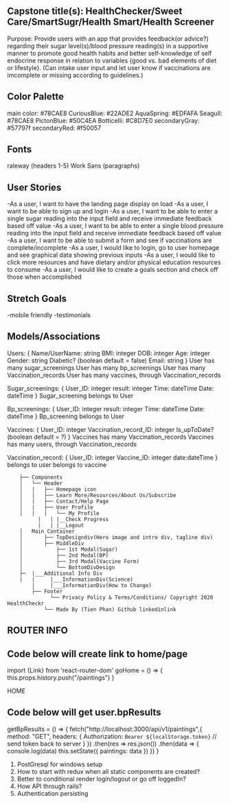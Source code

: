 ## Capstone title(s): HealthChecker/Sweet Care/SmartSugr/Health Smart/Health Screener

Purpose: Provide users with an app that provides feedback(or advice?) regarding their sugar level(s)/blood pressure reading(s) in a supportive manner to promote good health habits and better self-knowledge of self endocrine response in relation to variables {good vs. bad elements of diet or lifestyle}. (Can intake user input and let user know if vaccinations are imcomplete or missing according to guidelines.)

## Color Palette
main color:     #78CAE8
CuriousBlue:    #22ADE2
AquaSpring:     #EDFAFA
Seagull:        #78CAE8
PictonBlue:     #50C4EA
Botticelli:     #C8D7E0
secondaryGray:  #57797f
secondaryRed:   #f50057

## Fonts
raleway (headers 1-5)
Work Sans (paragraphs)

## User Stories
-As a user, I want to have the landing page display on load
-As a user, I want to be able to sign up and login
-As a user, I want to be able to enter a single sugar reading into the input field and receive immediate feedback based off value
-As a user, I want to be able to enter a single blood pressure reading into the input field and receive immediate feedback based off value
-As a user, I want to be able to submit a form and see if vaccinations are complete/incomplete
-As a user, I would like to login, go to user homepage and see graphical data showing previous inputs
-As a user, I would like to click more resources and have dietary and/or physical education resources to consume
-As a user, I would like to create a goals section and check off those when accomplished

## Stretch Goals
-mobile friendly
-testimonials

## Models/Associations

Users: {
Name/UserName: string
BMI: integer
DOB: integer
Age: integer
Gender: string
Diabetic? (boolean default = false)
Email: string
}
User has many sugar_screenings
User has many bp_screenings
User has many Vaccination_records
User has many vaccines, through Vaccination_records

Sugar_screenings: {
User_ID: integer
result: integer
Time: dateTime
Date: dateTime
}
Sugar_screening belongs to User

Bp_screenings: {
User_ID: integer
result: integer
Time: dateTime
Date: dateTime
}
Bp_screening belongs to User

Vaccines: {
User_ID: integer
Vaccination_record_ID: integer
Is_upToDate? (boolean default = ?)
}
Vaccines has many Vaccination_records
Vaccines has many users, through Vaccination_records

Vaccination_record: {
User_ID: integer
Vaccine_ID: integer
date:dateTime
}
belongs to user
belongs to vaccine

        ├── Components
        │   └── Header
        │   |   ├── Homepage icon
        │   |   ├── Learn More/Resources/About Us/Subscribe
        │   |   ├── Contact/Help Page
        │   |   ├── User Profile
        │   |   |	└── My Profile
    	      |	  |	|__Check Progress
    	      |	  |	|__Logout
        │   Main Container
        │       ├── TopDesigndiv(Hero image and intro div, tagline div)
        │       ├── MiddleDiv
        │       	├── 1st Modal(Sugar)
        │       	├── 2nd Modal(BP)
        │       	├── 3rd Modal(Vaccine Form)
        │       	└── BottomDivDesign
        ├─  |___Additional Info Div
    	|	|	  |___InformationDiv(Science)
    		|	  |___InformationDiv(How to Change)
            ├── Footer
            	  └── Privacy Policy & Terms/Conditions/ Copyright 2020 HealthCheckr
                └── Made By (Tien Phan) Github linkedinlink

## ROUTER INFO
## Code below will create link to home/page
import {Link} from 'react-router-dom'
goHome = () => {
        this.props.history.push("/paintings")
}
<Link to="/paintings">
HOME
</Link>


## Code below will get user.bpResults
  getBpResults = () => {
      fetch("http://localhost:3000/api/v1/paintings",{
        method: "GET",
        headers: {
          Authorization: `Bearer ${localStorage.token}` // send token back to server
        }
      })
      .then(res => res.json())
      .then(data => {
          console.log(data)
          this.setState({
            paintings: data
          })
      })
  }

1) PostGresql for windows setup
2) How to start with redux when all static components are created?
3) Better to conditional render login/logout or go off
loggedIn?
4) How API through rails?
5) Authentication persisting

